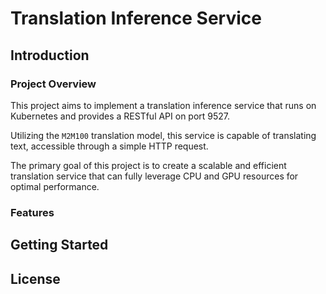# Translation Inference Service

## Introduction

### Project Overview
This project aims to implement a translation inference service that runs on Kubernetes and provides a RESTful API on port 9527.

Utilizing the `M2M100` translation model, this service is capable of translating text, accessible through a simple HTTP request.

The primary goal of this project is to create a scalable and efficient translation service that can fully leverage CPU and GPU resources for optimal performance.

### Features

## Getting Started
## License